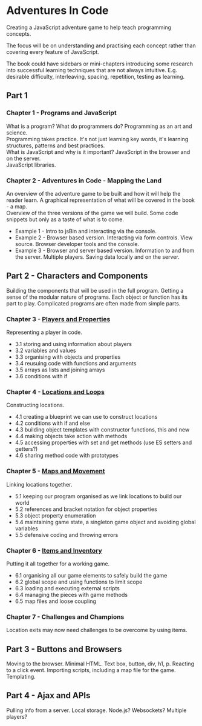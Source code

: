 # Adventures In Code
Creating a JavaScript adventure game to help teach programming concepts.

The focus will be on understanding and practising each concept rather than covering every feature of JavaScript.

The book could have sidebars or mini-chapters introducing some research into successful learning techniques that are not always intuitive. E.g. desirable difficulty, interleaving, spacing, repetition, testing as learning.  


## Part 1

### Chapter 1 - Programs and JavaScript
What is a program? What do programmers do? Programming as an art and science.  
Programming takes practice. It's not just learning key words, it's learning structures, patterns and best practices.  
What is JavaScript and why is it important? JavaScript in the browser and on the server.  
JavaScript libraries.  


### Chapter 2 - Adventures in Code - Mapping the Land
An overview of the adventure game to be built and how it will help the reader learn. A graphical representation of what will be covered in the book - a map.  
Overview of the three versions of the game we will build. Some code snippets but only as a taste of what is to come.  
* Example 1 - Intro to jsBin and interacting via the console.
* Example 2 - Browser based version. Interacting via form controls. View source. Browser developer tools and the console.
* Example 3 - Browser and server based version. Information to and from the server. Multiple players. Saving data locally and on the server.


## Part 2 - Characters and Components
Building the components that will be used in the full program. Getting a sense of the modular nature of programs. Each object or function has its part to play. Complicated programs are often made from simple parts.

### Chapter 3 - [Players and Properties](https://github.com/jrlarsen/AdventuresInCode/blob/master/Chpt3/chapter3.md)
Representing a player in code.
* 3.1 storing and using information about players
* 3.2 variables and values
* 3.3 organising with objects and properties
* 3.4 reusuing code with functions and arguments
* 3.5 arrays as lists and joining arrays
* 3.6 conditions with if

### Chapter 4 - [Locations and Loops](https://github.com/jrlarsen/AdventuresInCode/blob/master/Chpt4/chapter4.md)
Constructing locations.
* 4.1 creating a blueprint we can use to construct locations
* 4.2 conditions with if and else
* 4.3 building object templates with constructor functions, this and new
* 4.4 making objects take action with methods
* 4.5 accessing properties with set and get methods (use ES setters and getters?)
* 4.6 sharing method code with prototypes

### Chapter 5 - [Maps and Movement](https://github.com/jrlarsen/AdventuresInCode/blob/master/Chpt5/chapter5.md)
Linking locations together.
* 5.1 keeping our program organised as we link locations to build our world
* 5.2 references and bracket notation for object properties
* 5.3 object property enumeration
* 5.4 maintaining game state, a singleton game object and avoiding global variables
* 5.5 defensive coding and throwing errors

### Chapter 6 - [Items and Inventory](https://github.com/jrlarsen/AdventuresInCode/blob/master/Chpt6/chapter6.md)
Putting it all together for a working game.
* 6.1 organising all our game elements to safely build the game
* 6.2 global scope and using functions to limit scope
* 6.3 loading and executing external scripts
* 6.4 managing the pieces with game methods
* 6.5 map files and loose coupling

### Chapter 7 - Challenges and Champions
Location exits may now need challenges to be overcome by using items.


## Part 3 - Buttons and Browsers
Moving to the browser.
Minimal HTML.
Text box, button, div, h1, p.
Reacting to a click event.
Importing scripts, including a map file for the game.
Templating.

## Part 4 - Ajax and APIs
Pulling info from a server.
Local storage.
Node.js? Websockets? Multiple players?
